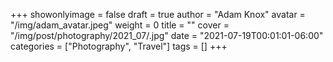 +++
showonlyimage = false
draft = true
author = "Adam Knox"
avatar = "/img/adam_avatar.jpeg"
weight = 0
title = ""
cover = "/img/post/photography/2021_07/.jpg"
date = "2021-07-19T00:01:01-06:00"
categories = ["Photography", "Travel"]
tags = []
+++
<!--more-->

